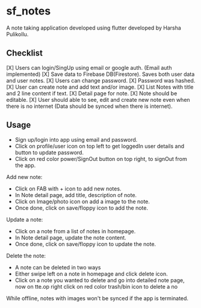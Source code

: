 # sf_notes

A note taking application developed using flutter developed by Harsha Pulikollu.

## Checklist

[X] Users can login/SingUp using email or google auth. (Email auth implemented)
[X] Save data to Firebase DB(Firestore). Saves both user data and user notes.
[X] Users can change password.
[X] Password was hashed.
[X] User can create note and add text and/or image.
[X] List Notes with title and 2 line content if text.
[X] Detail page for note.
[X] Note should be editable.
[X] User should able to see, edit and create new note even when there is no internet (Data should be synced when there is internet).

## Usage

- Sign up/login into app using email and password.
- Click on profile/user icon on top left to get loggedIn user details and button to update password.
- Click on red color power/SignOut button on top right, to signOut from the app.

Add new note: 
- Click on FAB with + icon to add new notes.
- In Note detail page, add title, description of note.
- Click on Image/photo icon on add a image to the note.
- Once done, click on save/floppy icon to add the note.

Update a note:
- Click on a note from a list of notes in homepage.
- In Note detail page, update the note content.
- Once done, click on save/floppy icon to update the note.

Delete the note:
- A note can be deleted in two ways
- Either swipe left on a note in homepage and click delete icon.
- Click on a note you wanted to delete and go into detailed note page, now on tte.op right click on red color trash/bin icon to delete a no


While offline, notes with images won't be synced if the app is terminated.